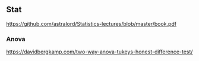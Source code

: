 ## Stat

https://github.com/astralord/Statistics-lectures/blob/master/book.pdf

### Anova
https://davidbergkamp.com/two-way-anova-tukeys-honest-difference-test/
